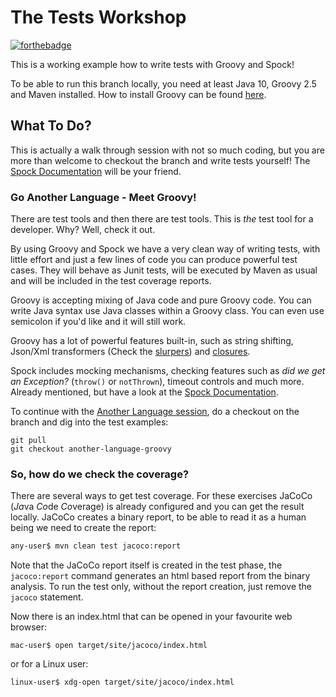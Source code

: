 # The Tests Workshop

[![forthebadge](https://forthebadge.com/images/badges/gluten-free.svg)](https://forthebadge.com)


This is a working example how to write tests with Groovy and Spock!

To be able to run this branch locally, you need at least Java 10, Groovy 2.5 and Maven installed. 
How to install Groovy can be found [here](http://groovy-lang.org/install.html#SDKMAN).

## What To Do?

This is actually a walk through session with not so much coding, but you are more than welcome to checkout the branch and write tests yourself! The [Spock Documentation](http://spockframework.org/spock/docs/1.1/index.html) will be your friend.

### Go Another Language - Meet Groovy!

There are test tools and then there are test tools. This is _the_ test tool for a developer. Why? Well, check it out.

By using Groovy and Spock we have a very clean way of writing tests, with little effort and just a few lines of code you can produce powerful test cases. They will behave as Junit tests, will be executed by Maven as usual and will be included in the test coverage reports.

Groovy is accepting mixing of Java code and pure Groovy code. You can write Java syntax use Java classes within a Groovy class. You can even use semicolon if you'd like and it will still work.

Groovy has a lot of powerful features built-in, such as string shifting, Json/Xml transformers (Check the [slurpers](http://groovy-lang.org/json.html)) and [closures](http://docs.groovy-lang.org/latest/html/documentation/#_closures). 

Spock includes mocking mechanisms, checking features such as _did we get an Exception?_ (`throw()` or `notThrown`), timeout controls and much more. Already mentioned, but have a look at the [Spock Documentation](http://spockframework.org/spock/docs/1.1/index.html).

To continue with the [Another Language session](https://github.com/svenakela/testingWorkshop/tree/another-language-groovy), do a checkout on the branch and dig into the test examples:

```
git pull
git checkout another-language-groovy
```

### So, how do we check the coverage?

There are several ways to get test coverage. For these exercises JaCoCo (*Ja*va *Co*de *Co*verage) is already configured and you can get the result locally. JaCoCo creates a binary report, to be able to read it as a human being we need to create the report:

```bash
any-user$ mvn clean test jacoco:report
```
Note that the JaCoCo report itself is created in the test phase, the `jacoco:report` command generates an html based report from the binary analysis. To run the test only, without the report creation, just remove the `jacoco` statement.

Now there is an index.html that can be opened in your favourite web browser:

```
mac-user$ open target/site/jacoco/index.html
```

or for a Linux user:

```
linux-user$ xdg-open target/site/jacoco/index.html
```
